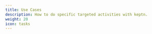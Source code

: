 ```yaml
---
title: Use Cases
description: How to do specific targeted activities with keptn.
weight: 20
icon: tasks
---
```

